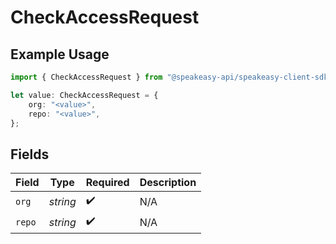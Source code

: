 # CheckAccessRequest

## Example Usage

```typescript
import { CheckAccessRequest } from "@speakeasy-api/speakeasy-client-sdk-typescript/sdk/models/operations";

let value: CheckAccessRequest = {
    org: "<value>",
    repo: "<value>",
};
```

## Fields

| Field              | Type               | Required           | Description        |
| ------------------ | ------------------ | ------------------ | ------------------ |
| `org`              | *string*           | :heavy_check_mark: | N/A                |
| `repo`             | *string*           | :heavy_check_mark: | N/A                |